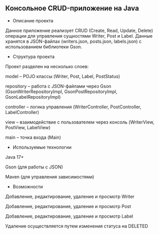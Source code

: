 ## Консольное CRUD-приложение на Java </a> 

- Описание проекта

Данное приложение реализует CRUD (Create, Read, Update, Delete) операции для управления сущностями Writer, Post и Label. Данные хранятся в JSON-файлах (writers.json, posts.json, labels.json) с использованием библиотеки Gson.

- Структура проекта

Проект разделен на несколько слоев:

model – POJO классы (Writer, Post, Label, PostStatus)

repository – работа с JSON-файлами через Gson (GsonWriterRepositoryImpl, GsonPostRepositoryImpl, GsonLabelRepositoryImpl)

controller – логика управления (WriterController, PostController, LabelController)

view – взаимодействие с пользователем через консоль (WriterView, PostView, LabelView)

main – точка входа (Main)

- Используемые технологии

Java 17+

Gson (для работы с JSON)

Maven (для управления зависимостями)

- Возможности

Добавление, редактирование, удаление и просмотр Writer

Добавление, редактирование, удаление и просмотр Post

Добавление, редактирование, удаление и просмотр Label

Удаление осуществляется путем изменения статуса на DELETED
